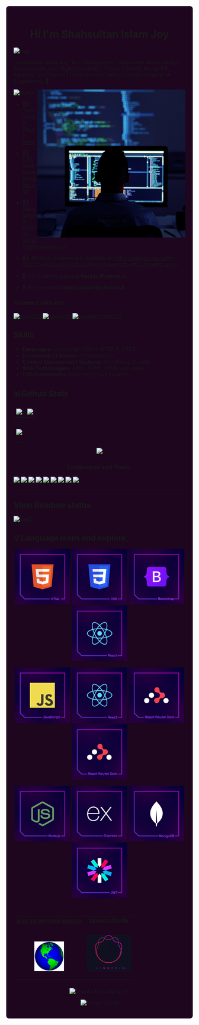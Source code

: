 <div style="background-color: #1D061E; padding: 20px; border-radius: 8px;">
<h1 align="center">Hi I'm Shahsultan Islam Joy</h1>

![logo](https://i.ibb.co/Z6Q0hSp/shahsultan-islam-joy.gif)

"Shahsultan Islam Joy" from Bangladesh  | Passionate about Design, Development, and Digital Creativity | Fluent in React, MongoDB, Firebase, and Next js | Dedicated to Crafting Intuitive Material UI Experiences 🚀"

<img align="right" alt="coding" width="400" src="./image/Web Development .png">


<p align="left"> <img src="https://komarev.com/ghpvc/?username=joy43&label=Profile%20views&color=0e75b6&style=flat" alt="joy43" /> </p>

- 👨‍💻Technology [Phone store](https://github.com/Joy43/asingment--10-client.git)


- 👨‍💻 CSS workplace [social fontend](https://github.com/Joy43/Social-BD.git)

- 👨‍💻Management Project [world Hotel mangement](https://github.com/Joy43/assingment-11-hotel-client.git)

- 👨‍💻 All of my projects are available at [https://gregarious-taffy-4f027f.netlify.app/](https://gregarious-taffy-4f027f.netlify.app/)
- 🌱 I’m currently learning **Next js,Material ui**
- 💬 Ask me about **react,javascript,tailwind**

<h3 align="left">Connect with me:</h3>
<p align="left">
<a href="https://fb.com/ssjoy370" target="blank"><img align="center" src="https://raw.githubusercontent.com/rahuldkjain/github-profile-readme-generator/master/src/images/icons/Social/facebook.svg" alt="ssjoy370" height="30" width="40" /></a>
<a href="https://instagram.com/ssjoy370" target="blank"><img align="center" src="https://raw.githubusercontent.com/rahuldkjain/github-profile-readme-generator/master/src/images/icons/Social/instagram.svg" alt="ssjoy370" height="30" width="40" /></a>
<a href="https://www.youtube.com/c/@cyberhunter370" target="blank"><img align="center" src="https://raw.githubusercontent.com/rahuldkjain/github-profile-readme-generator/master/src/images/icons/Social/youtube.svg" alt="@cyberhunter370" height="30" width="40" /></a>
</p>

## Skills

- **Languages:** JavaScript (ES6+), HTML5, CSS3
- **Frameworks/Libraries:** React,Next js
- **Content Management Systems:** WordPress,Shopify
- **Web Technologies:** APIs, JSON, JSON web token
- **CSS Frameworks:** tailwind,Daisyui,Flowbite

<!-- <div align="center">

## Current status

[![GitHub Streak](https://github-readme-streak-stats.herokuapp.com?user=Joy43&theme=shades-of-purple&hide_border=true&border_radius=4.6)](https://git.io/streak-stats)

</div> -->

<!-- -----------github status------------ -->
## 📊Github Stats

<div align="center">
  <table>
    <tr>
      <td><img src="http://github-profile-summary-cards.vercel.app/api/cards/stats?
      username=Joy43&theme=outrun" width="400" /></td>
      <td><img src="https://streak-stats.demolab.com?user=Joy43&theme=outrun" width="400" /></td

</tr>
 

  </table>

  <table>
     
<td>

  ![](http://github-profile-summary-cards.vercel.app/api/cards/repos-per-language?username=Joy43&theme=outrun)
</td>
  </table>
</div>

<!-- <p><img align="left" src="https://github-readme-stats.vercel.app/api/top-langs?username=joy43&show_icons=true&locale=en&layout=compact" alt="joy43" /></p>


<p>&nbsp;<img align="center" src="https://github-readme-stats.vercel.app/api?username=joy43&show_icons=true&locale=en" alt="joy43" /></p> -->

<p align="center">
  <img src="https://github-readme-stats.vercel.app/api?username=Joy43&show_icons=true&theme=bear" width="400">
  <!-- <img src="https://github-readme-streak-stats.herokuapp.com?user=Joy43&theme=dark&hide_border=true" width="400"> -->

 
</p>


<h3 align="center">Languages and Tools:</h3>
<p align="left">  
<a href="https://github.com/harish-sethuraman/readme-components">
 <img  src="https://readme-components.vercel.app/api?component=logo&fill=black&logo=react&animation=spin&svgfill=15d8fe">  
 </a>
   <a href="https://github.com/harish-sethuraman/readme-components">
<img  src="https://readme-components.vercel.app/api?component=logo&fill=black&logo=typescript&svgfill=2d79c7">
</a>
  <a href="https://github.com/harish-sethuraman/readme-components">
<img  src="https://readme-components.vercel.app/api?component=logo&fill=black&logo=webpack&svgfill=8ed5fa">
</a>
 <a href="https://github.com/harish-sethuraman/readme-components">
 <img  src="https://readme-components.vercel.app/api?component=logo&fill=black&logo=node.js&svgfill=659b60">
</a>
<!-- <a href="https://github.com/harish-sethuraman/readme-components">
<img  src="https://readme-components.vercel.app/api?component=logo&fill=black&logo=ember.js&svgfill=df5c43">  
</a> -->
<a href="https://github.com/harish-sethuraman/readme-components">
<img  src="https://readme-components.vercel.app/api?component=logo&fill=black&logo=sass&svgfill=cd6799">
</a>


<a href="https://github.com/harish-sethuraman/readme-components">
<img  src="https://readme-components.vercel.app/api?component=logo&fill=black&logo=html5&svgfill=f06629">
</a>
<a href="https://github.com/harish-sethuraman/readme-components">
<img  src="https://readme-components.vercel.app/api?component=logo&fill=black&logo=javascript&svgfill=f6df1c">
</a>
<a href="https://github.com/harish-sethuraman/readme-components">
<img  src="https://readme-components.vercel.app/api?component=logo&fill=black&logo=CSS3&svgfill=028dd1">
</a>
<a href="https://github.com/harish-sethuraman/readme-components">
<img  src="https://readme-components.vercel.app/api?component=logo&fill=black&logo=github">
</a>
</p>


---------------
## View Readme status

<p align="left"> <a href="https://github.com/ryo-ma/github-profile-trophy"><img src="https://github-profile-trophy.vercel.app/?username=joy43" alt="joy43" /></a> </p>




## :bulb: Language learn and explore_

       
       
<p align="center">
<img height="150" src="./image/HTML.png"/>
<img height="150" src="./image/CSS.png"/>
<img height="150" src="./image/Bootstrap.png"/>
<img height="150" src="./image/React.png"/>
</p>
<p align="center">
<img height="150" src="./image/JavaScript.png"/>
<img height="150" src="./image/React.png"/>
<img height="150" src="./image/ReactRouterDom.png"/>
<img height="150" src="./image/ReactRouterDom.png"/>
</p>
<p align="center">
<img height="150" src="./image/Nodejs.png"/>
<img height="150" src="./image/Express.png"/>
<img height="150" src="./image/MongoDB.png"/>
<img height="150" src="./image/JWT.png"/>
</p>

  </p>

  <br/>


<!-- <div align="center">
 
![](http://github-profile-summary-cards.vercel.app/api/cards/repos-per-language?username=Joy43&theme=outrun)

</div> -->

<!---------------- Social---------------------- -->
<table width="100%" align="center">
<tr>
<td align="center">
<a href="https://shahsultan-islam-joy.vercel.app">
<strong>Visit my personal website </strong>
<br />
<br />
<br />

<p>

<img alt="Globe" height="80" src="image/globe.gif">
</a>
</p>

</td>


<td align="center">
<a href="https://www.linkedin.com/in/shahsultan-islam-joy">
<strong>Linkedin Profile</strong>
<br />
<br />


<p>
<img height="100" alt="Music" src="image/linkedin-pro.gif"> 
</a>
</p>

</td>
</tr>
</table>


<!-- --------footer -->
###
<div align="center">

<img height="120" alt="Thanks for visiting me" width="100%" src="https://raw.githubusercontent.com/BrunnerLivio/brunnerlivio/master/images/marquee.svg" />
<br />

<!-- ------visitor count--------- -->
![Visitor Count](https://profile-counter.glitch.me/brunnerlivio/count.svg)


</div>







